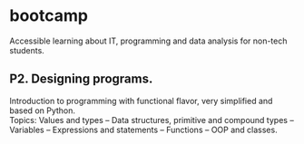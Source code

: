 
# bootcamp
Accessible learning about IT, programming and data analysis for non-tech students.


## P2. Designing programs.
Introduction to programming with functional flavor, very simplified and based on Python.  
Topics: Values and types – Data structures, primitive and compound types – Variables – Expressions and statements – Functions – OOP and classes.
